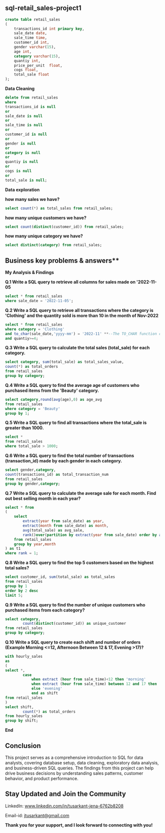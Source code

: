 ## sql-retail_sales-project1

```sql   
create table retail_sales
(
	transactions_id	int primary key, 
	sale_date date,
	sale_time time,	
	customer_id int,
	gender varchar(15), 
	age int,
	category varchar(15),
	quantiy	int,
	price_per_unit	float,
	cogs float,
	total_sale float
);
```

**Data Cleaning**
```sql
delete from retail_sales
where 
transactions_id is null
or
sale_date is null 
or 
sale_time is null
or 
customer_id is null
or 
gender is null
or
category is null
or
quantiy is null
or
cogs is null
or
total_sale is null;
```

**Data exploration**

**how many sales we have?**

```sql
select count(*) as total_sales from retail_sales;
```

**how many unique customers we have?**

```sql
select count(distinct(customer_id)) from retail_sales;
```

**how many unique category we have?**

```sql
select distinct(category) from retail_sales;
```

## Business key problems & answers**

**My Analysis & Findings**

**Q.1 Write a SQL query to retrieve all columns for sales made on '2022-11-05**

```sql
select * from retail_sales
where sale_date = '2022-11-05';
```

**Q.2 Write a SQL query to retrieve all transactions where the category is 'Clothing' and the quantity sold is more than 10 in the month of Nov-2022**

```sql
select * from retail_sales
where category = 'Clothing' 
and to_char(sale_date,'yyyy-mm') = '2022-11' **--The TO_CHAR function converts DATETIME or DATE value to character str value**
and quantiy>=4;
```

**Q.3 Write a SQL query to calculate the total sales (total_sale) for each category.**

```sql
select category, sum(total_sale) as total_sales_value,
count(*) as total_orders
from retail_sales
group by category;
```

**Q.4 Write a SQL query to find the average age of customers who purchased items from the 'Beauty' category.**

```sql
select category,round(avg(age),0) as age_avg 
from retail_sales
where category = 'Beauty'
group by 1;
```

**Q.5 Write a SQL query to find all transactions where the total_sale is greater than 1000.**

```sql
select *
from retail_sales
where total_sale > 1000;
```

**Q.6 Write a SQL query to find the total number of transactions (transaction_id) made by each gender in each category.**

```sql
select gender,category,
count(transactions_id) as total_transaction_num
from retail_sales
group by gender,category;
```

**Q.7 Write a SQL query to calculate the average sale for each month. Find out best selling month in each year?**

```sql
select * from
(
	select 
		extract(year from sale_date) as year,
		extract(month from sale_date) as month,
		avg(total_sale) as avg_sale,
		rank()over(partition by extract(year from sale_date) order by avg(total_sale) desc) as rank
	from retail_sales
	group by year,month
) as t1
where rank = 1;
```

**Q.8 Write a SQL query to find the top 5 customers based on the highest total sales?**

```sql
select customer_id, sum(total_sale) as total_sales
from retail_sales
group by 1
order by 2 desc
limit 5;
```

**Q.9 Write a SQL query to find the number of unique customers who purchased items from each category?**

```sql
select category,
		count(distinct(customer_id)) as unique_customer
from retail_sales
group by category;
```

**Q.10 Write a SQL query to create each shift and number of orders (Example Morning <=12, Afternoon Between 12 & 17, Evening >17)?**

```sql
with hourly_sales
as
(
select *,
		case
			when extract (hour from sale_time)<12 then 'morning'
			when extract (hour from sale_time) between 12 and 17 then 'afternoon'
			else 'evening'
            end as shift
from retail_sales
)
select shift,
		count(*) as total_orders
from hourly_sales
group by shift;
```
**End**

## Conclusion
This project serves as a comprehensive introduction to SQL for data analysts, covering database setup, data cleaning, exploratory data analysis, and business-driven SQL queries. The findings from this project can help drive business decisions by understanding sales patterns, customer behavior, and product performance.

## Stay Updated and Join the Community
LinkedIn: www.linkedin.com/in/tusarkant-jena-6762b8208

Email-id: jtusarkant@gmail.com

**Thank you for your support, and I look forward to connecting with you!**
